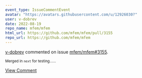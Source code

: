 ```yaml
---
event_type: IssueCommentEvent
avatar: "https://avatars.githubusercontent.com/u/12926030?"
user: v-dobrev
date: 2022-08-19
repo_name: mfem/mfem
html_url: https://github.com/mfem/mfem/pull/3155
repo_url: https://github.com/mfem/mfem
---
```


<a href='https://github.com/v-dobrev' target='_blank'>v-dobrev</a> commented on issue <a href='https://github.com/mfem/mfem/pull/3155' target='_blank'>mfem/mfem#3155</a>.

<small>Merged in `next` for testing......</small>

<a href='https://github.com/mfem/mfem/pull/3155' target='_blank'>View Comment</a>